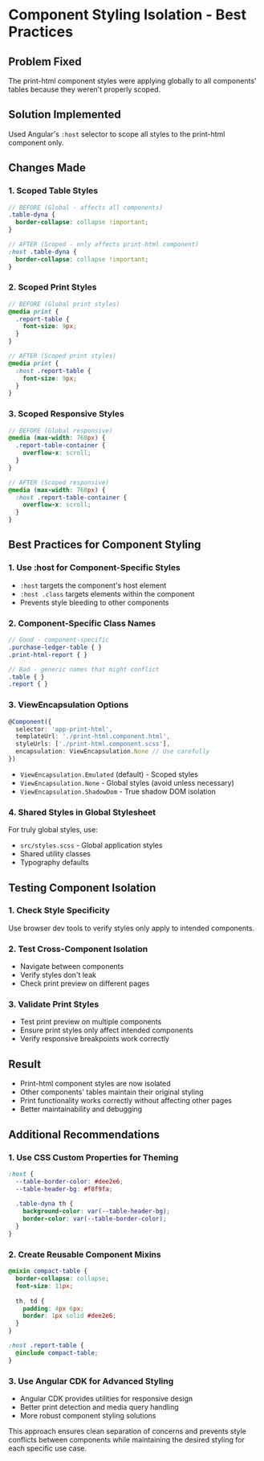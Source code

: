# Component Styling Isolation - Best Practices

## Problem Fixed
The print-html component styles were applying globally to all components' tables because they weren't properly scoped.

## Solution Implemented
Used Angular's `:host` selector to scope all styles to the print-html component only.

## Changes Made

### 1. **Scoped Table Styles**
```scss
// BEFORE (Global - affects all components)
.table-dyna {
  border-collapse: collapse !important;
}

// AFTER (Scoped - only affects print-html component)
:host .table-dyna {
  border-collapse: collapse !important;
}
```

### 2. **Scoped Print Styles**
```scss
// BEFORE (Global print styles)
@media print {
  .report-table {
    font-size: 9px;
  }
}

// AFTER (Scoped print styles)
@media print {
  :host .report-table {
    font-size: 9px;
  }
}
```

### 3. **Scoped Responsive Styles**
```scss
// BEFORE (Global responsive)
@media (max-width: 768px) {
  .report-table-container {
    overflow-x: scroll;
  }
}

// AFTER (Scoped responsive)
@media (max-width: 768px) {
  :host .report-table-container {
    overflow-x: scroll;
  }
}
```

## Best Practices for Component Styling

### 1. **Use :host for Component-Specific Styles**
- `:host` targets the component's host element
- `:host .class` targets elements within the component
- Prevents style bleeding to other components

### 2. **Component-Specific Class Names**
```scss
// Good - component-specific
.purchase-ledger-table { }
.print-html-report { }

// Bad - generic names that might conflict
.table { }
.report { }
```

### 3. **ViewEncapsulation Options**
```typescript
@Component({
  selector: 'app-print-html',
  templateUrl: './print-html.component.html',
  styleUrls: ['./print-html.component.scss'],
  encapsulation: ViewEncapsulation.None // Use carefully
})
```

- `ViewEncapsulation.Emulated` (default) - Scoped styles
- `ViewEncapsulation.None` - Global styles (avoid unless necessary)
- `ViewEncapsulation.ShadowDom` - True shadow DOM isolation

### 4. **Shared Styles in Global Stylesheet**
For truly global styles, use:
- `src/styles.scss` - Global application styles
- Shared utility classes
- Typography defaults

## Testing Component Isolation

### 1. **Check Style Specificity**
Use browser dev tools to verify styles only apply to intended components.

### 2. **Test Cross-Component Isolation**
- Navigate between components
- Verify styles don't leak
- Check print preview on different pages

### 3. **Validate Print Styles**
- Test print preview on multiple components
- Ensure print styles only affect intended components
- Verify responsive breakpoints work correctly

## Result
- Print-html component styles are now isolated
- Other components' tables maintain their original styling
- Print functionality works correctly without affecting other pages
- Better maintainability and debugging

## Additional Recommendations

### 1. **Use CSS Custom Properties for Theming**
```scss
:host {
  --table-border-color: #dee2e6;
  --table-header-bg: #f8f9fa;
  
  .table-dyna th {
    background-color: var(--table-header-bg);
    border-color: var(--table-border-color);
  }
}
```

### 2. **Create Reusable Component Mixins**
```scss
@mixin compact-table {
  border-collapse: collapse;
  font-size: 11px;
  
  th, td {
    padding: 4px 6px;
    border: 1px solid #dee2e6;
  }
}

:host .report-table {
  @include compact-table;
}
```

### 3. **Use Angular CDK for Advanced Styling**
- Angular CDK provides utilities for responsive design
- Better print detection and media query handling
- More robust component styling solutions

This approach ensures clean separation of concerns and prevents style conflicts between components while maintaining the desired styling for each specific use case.
